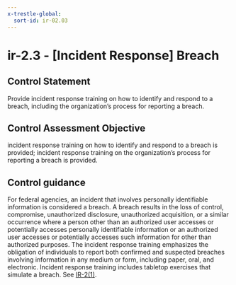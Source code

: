 ```yaml
---
x-trestle-global:
  sort-id: ir-02.03
---
```


# ir-2.3 - \[Incident Response\] Breach

## Control Statement

Provide incident response training on how to identify and respond to a breach, including the organization’s process for reporting a breach.

## Control Assessment Objective

incident response training on how to identify and respond to a breach is provided;
incident response training on the organization’s process for reporting a breach is provided.

## Control guidance

For federal agencies, an incident that involves personally identifiable information is considered a breach. A breach results in the loss of control, compromise, unauthorized disclosure, unauthorized acquisition, or a similar occurrence where a person other than an authorized user accesses or potentially accesses personally identifiable information or an authorized user accesses or potentially accesses such information for other than authorized purposes. The incident response training emphasizes the obligation of individuals to report both confirmed and suspected breaches involving information in any medium or form, including paper, oral, and electronic. Incident response training includes tabletop exercises that simulate a breach. See [IR-2(1)](#ir-2.1).
